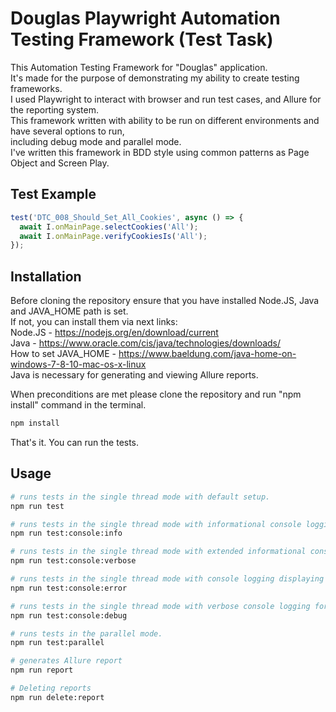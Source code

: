 # Douglas Playwright Automation Testing Framework (Test Task)

This Automation Testing Framework for "Douglas" application.\
It's made for the purpose of demonstrating my ability to create testing frameworks.\
I used Playwright to interact with browser and run test cases, and Allure for the reporting system.\
This framework written with ability to be run on different environments and have several options to run,\
including debug mode and parallel mode.\
I've written this framework in BDD style using common patterns as Page Object and Screen Play.

## Test Example

```typescript
test('DTC_008_Should_Set_All_Cookies', async () => {
  await I.onMainPage.selectCookies('All');
  await I.onMainPage.verifyCookiesIs('All');
});
```

## Installation

Before cloning the repository ensure that you have installed Node.JS, Java and JAVA_HOME path is set.\
If not, you can install them via next links:\
Node.JS - https://nodejs.org/en/download/current \
Java - https://www.oracle.com/cis/java/technologies/downloads/ \
How to set JAVA_HOME - https://www.baeldung.com/java-home-on-windows-7-8-10-mac-os-x-linux \
Java is necessary for generating and viewing Allure reports.

When preconditions are met please clone the repository and run "npm install" command in the terminal.

```bash
npm install
```

That's it. You can run the tests.

## Usage

```bash
# runs tests in the single thread mode with default setup.
npm run test

# runs tests in the single thread mode with informational console logging for understanding what's happening in the test.
npm run test:console:info

# runs tests in the single thread mode with extended informational console logging.
npm run test:console:verbose

# runs tests in the single thread mode with console logging displaying only errors.
npm run test:console:error

# runs tests in the single thread mode with verbose console logging for debug test.
npm run test:console:debug

# runs tests in the parallel mode.
npm run test:parallel

# generates Allure report
npm run report

# Deleting reports
npm run delete:report

```
